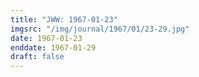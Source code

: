 ```yaml
---
title: "JWW: 1967-01-23"
imgsrc: "/img/journal/1967/01/23-29.jpg"
date: 1967-01-23
enddate: 1967-01-29
draft: false
---
```


<!-- fix pre-formatted input -->
